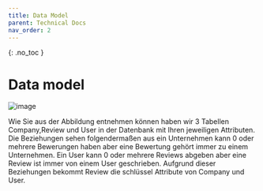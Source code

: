 ```yaml
---
title: Data Model
parent: Technical Docs
nav_order: 2
---
```




{: .no_toc }
# Data model



![image](https://github.com/user-attachments/assets/38f62d9f-a517-473c-b35e-9246c4d163f6)


Wie Sie aus der Abbildung entnehmen können haben wir 3 Tabellen Company,Review und User in der Datenbank mit Ihren jeweiligen Attributen. Die Beziehungen sehen folgendermaßen aus ein Unternehmen kann 0 oder mehrere Bewerungen haben aber eine Bewertung gehört immer zu einem Unternehmen. Ein User kann 0 oder mehrere Reviews abgeben aber eine Review ist immer von einem User geschrieben. Aufgrund dieser Beziehungen bekommt Review die schlüssel Attribute von Company und User.
